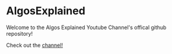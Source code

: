 # AlgosExplained

Welcome to the Algos Explained Youtube Channel's offical github repository!

Check out the [channel!](https://www.youtube.com/algosexplained)
